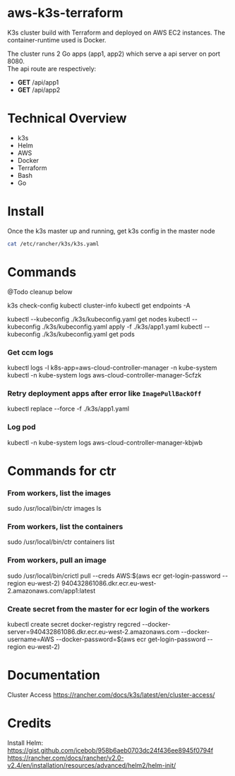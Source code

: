 # aws-k3s-terraform

K3s cluster build with Terraform and deployed on AWS EC2 instances.
The container-runtime used is Docker.

The cluster runs 2 Go apps (app1, app2) which serve a api server on port 8080.  
The api route are respectively:
 - **GET** /api/app1
 - **GET** /api/app2

# Technical Overview

- k3s
- Helm
- AWS
- Docker
- Terraform
- Bash
- Go

# Install

Once the k3s master up and running, get k3s config in the master node
```sh
cat /etc/rancher/k3s/k3s.yaml
```


# Commands

@Todo cleanup below

k3s check-config
kubectl cluster-info
kubectl get endpoints -A


kubectl --kubeconfig ./k3s/kubeconfig.yaml get nodes
kubectl --kubeconfig ./k3s/kubeconfig.yaml apply -f ./k3s/app1.yaml
kubectl --kubeconfig ./k3s/kubeconfig.yaml get pods

### Get ccm logs
kubectl logs -l k8s-app=aws-cloud-controller-manager -n kube-system 
kubectl -n kube-system logs aws-cloud-controller-manager-5cfzk

### Retry deployment apps after error like `ImagePullBackOff`
kubectl replace --force -f ./k3s/app1.yaml

### Log pod
kubectl -n kube-system logs aws-cloud-controller-manager-kbjwb

# Commands for ctr

### From workers, list the images
sudo /usr/local/bin/ctr images ls

### From workers, list the containers
sudo /usr/local/bin/ctr containers list

### From workers, pull an image
sudo /usr/local/bin/crictl pull --creds AWS:$(aws ecr get-login-password --region eu-west-2) 940432861086.dkr.ecr.eu-west-2.amazonaws.com/app1:latest

### Create secret from the master for ecr login of the workers
kubectl create secret docker-registry regcred   --docker-server=940432861086.dkr.ecr.eu-west-2.amazonaws.com  --docker-username=AWS --docker-password=$(aws ecr get-login-password --region eu-west-2)

# Documentation
Cluster Access
https://rancher.com/docs/k3s/latest/en/cluster-access/

# Credits
Install Helm:
https://gist.github.com/icebob/958b6aeb0703dc24f436ee8945f0794f
https://rancher.com/docs/rancher/v2.0-v2.4/en/installation/resources/advanced/helm2/helm-init/
